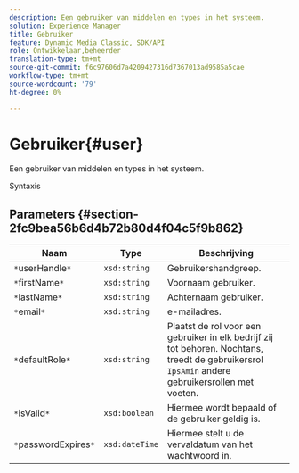 ```yaml
---
description: Een gebruiker van middelen en types in het systeem.
solution: Experience Manager
title: Gebruiker
feature: Dynamic Media Classic, SDK/API
role: Ontwikkelaar,beheerder
translation-type: tm+mt
source-git-commit: f6c97606d7a4209427316d7367013ad9585a5cae
workflow-type: tm+mt
source-wordcount: '79'
ht-degree: 0%

---
```



# Gebruiker{#user}

Een gebruiker van middelen en types in het systeem.

Syntaxis

## Parameters {#section-2fc9bea56b6d4b72b80d4f04c5f9b862}

| Naam | Type | Beschrijving |
|---|---|---|
| `*`userHandle`*` | `xsd:string` | Gebruikershandgreep. |
| `*`firstName`*` | `xsd:string` | Voornaam gebruiker. |
| `*`lastName`*` | `xsd:string` | Achternaam gebruiker. |
| `*`email`*` | `xsd:string` | e-mailadres. |
| `*`defaultRole`*` | `xsd:string` | Plaatst de rol voor een gebruiker in elk bedrijf zij tot behoren. Nochtans, treedt de gebruikersrol `IpsAmin` andere gebruikersrollen met voeten. |
| `*`isValid`*` | `xsd:boolean` | Hiermee wordt bepaald of de gebruiker geldig is. |
| `*`passwordExpires`*` | `xsd:dateTime` | Hiermee stelt u de vervaldatum van het wachtwoord in. |

